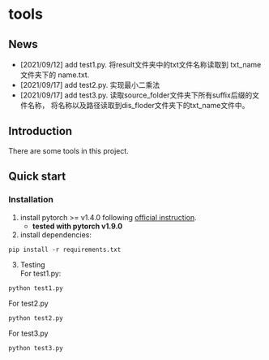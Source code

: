 # tools
## News
+ [2021/09/12] add test1.py. 将result文件夹中的txt文件名称读取到 txt_name 文件夹下的 name.txt.
+ [2021/09/17] add test2.py. 实现最小二乘法
+ [2021/09/17] add test3.py. 读取source_folder文件夹下所有suffix后缀的文件名称，
  将名称以及路径读取到dis_floder文件夹下的txt_name文件中。
## Introduction
There are some tools in this project.
## Quick start 
### Installation
1. install pytorch >= v1.4.0 following [official instruction](https://pytorch.org/).
    - **tested with pytorch v1.9.0**
2. install dependencies:
```
pip install -r requirements.txt
```
3. Testing  
For test1.py:
```
python test1.py
```
For test2.py
```
python test2.py
```
For test3.py
```
python test3.py
```

